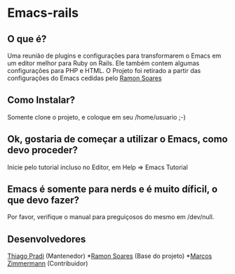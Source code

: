 # Emacs-rails

## O que é?

Uma reunião de  plugins e configurações para transformarem o Emacs em um 
editor melhor para Ruby on Rails. Ele também contem algumas 
configurações para PHP e HTML. O Projeto foi retirado a partir das 
configurações do Emacs cedidas pelo [Ramon Soares][rm] 

## Como Instalar?

Somente clone o projeto, e coloque em seu /home/usuario ;-)

## Ok, gostaria de começar a utilizar o Emacs, como devo proceder?

Inicie pelo tutorial incluso no Editor, em Help => Emacs Tutorial

## Emacs é somente para nerds e é muito díficil, o que devo fazer?

Por favor, verifique o manual para preguiçosos do mesmo em /dev/null.

## Desenvolvedores 

[Thiago Pradi][tp] (Mantenedor)
*[Ramon Soares][rm] (Base do projeto)
*[Marcos Zimmermann][mz] (Contribuidor)


[rm]: http://blog.ramonsoares.com/
[tp]: http://thiagopradi.net
[mz]: http://mgzmaster.wordpress.com/
